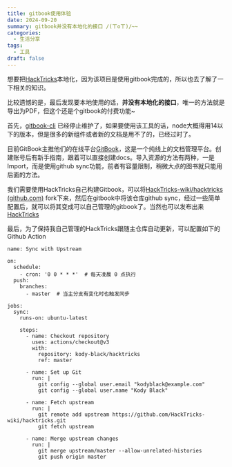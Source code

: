 ```yaml
---
title: gitbook使用体验
date: 2024-09-20
summary: gitbook并没有本地化的接口 /(ㄒoㄒ)/~~
categories:
  - 生活分享
tags:
  - 工具
draft: false
---
```


想要把[HackTricks](https://book.hacktricks.xyz/v/cn)本地化，因为该项目是使用gitbook完成的，所以也去了解了一下相关的知识。

比较遗憾的是，最后发现要本地使用的话，**并没有本地化的接口**，唯一的方法就是导出为PDF，但这个还是个gitbook的付费功能~

首先，[gitbook-cli](https://github.com/GitbookIO/gitbook-cli) 已经停止维护了，如果要使用该工具的话，node大概得用14以下的版本，但是很多的新组件或者新的文档是用不了的，已经过时了。

目前GitBook主推他们的在线平台[GitBook](https://www.gitbook.com)，这是一个纯线上的文档管理平台。创建账号后有新手指南，跟着可以直接创建docs。导入资源的方法有两种，一是Import，而是使用github sync功能，前者有容量限制，稍微大点的图书就只能用后面的方法。

我们需要使用HackTricks自己构建Gitbook，可以将[HackTricks-wiki/hacktricks (github.com)](https://github.com/HackTricks-wiki/hacktricks) fork下来，然后在gitbook中将该仓库github sync，经过一些简单配置后，就可以将其变成可以自己管理的gitbook了。当然也可以发布出来[HackTricks](https://angelica.gitbook.io/hacktricks)

最后，为了保持我自己管理的HackTricks跟随主仓库自动更新，可以配置如下的Github Action

```
name: Sync with Upstream

on:
  schedule:
    - cron: '0 0 * * *'  # 每天凌晨 0 点执行
  push:
    branches:
      - master  # 当主分支有变化时也触发同步

jobs:
  sync:
    runs-on: ubuntu-latest

    steps:
      - name: Checkout repository
        uses: actions/checkout@v3
        with:
          repository: kody-black/hacktricks
          ref: master

      - name: Set up Git
        run: |
          git config --global user.email "kodyblack@example.com"
          git config --global user.name "Kody Black"

      - name: Fetch upstream
        run: |
          git remote add upstream https://github.com/HackTricks-wiki/hacktricks.git
          git fetch upstream

      - name: Merge upstream changes
        run: |
          git merge upstream/master --allow-unrelated-histories
          git push origin master
```
